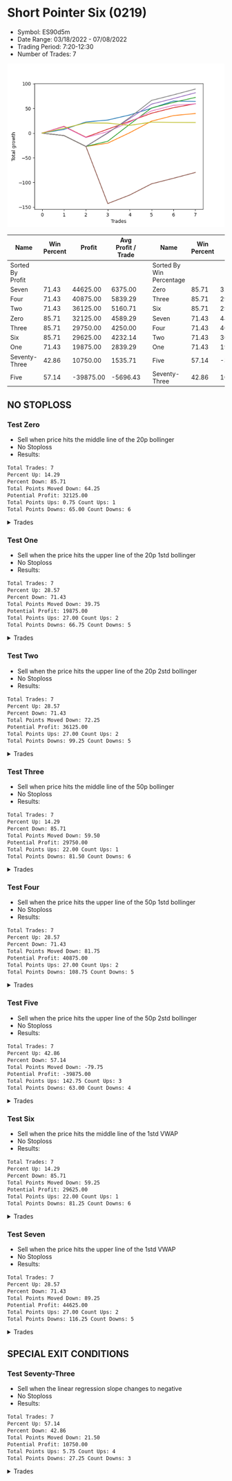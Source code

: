 # Short Pointer Six (0219) 
- Symbol: ES90d5m
- Date Range: 03/18/2022 - 07/08/2022
- Trading Period: 7:20-12:30
- Number of Trades: 7

![Plot](ShortPointerSix(0219)ES90d5m.png)

| Name | Win Percent | Profit | Avg Profit / Trade |     | Name | Win Percent | Profit | Avg Profit / Trade |
| ---- | ----------- | ------ | ------------------ | --- | ---- | ----------- | ------ | ------------------ |
| Sorted By <br> Profit | | | | | Sorted By <br> Win Percentage ||||
| Seven | 71.43 | 44625.00 | 6375.00 |     | Zero | 85.71 | 32125.00 | 4589.29 |
| Four | 71.43 | 40875.00 | 5839.29 |     | Three | 85.71 | 29750.00 | 4250.00 |
| Two | 71.43 | 36125.00 | 5160.71 |     | Six | 85.71 | 29625.00 | 4232.14 |
| Zero | 85.71 | 32125.00 | 4589.29 |     | Seven | 71.43 | 44625.00 | 6375.00 |
| Three | 85.71 | 29750.00 | 4250.00 |     | Four | 71.43 | 40875.00 | 5839.29 |
| Six | 85.71 | 29625.00 | 4232.14 |     | Two | 71.43 | 36125.00 | 5160.71 |
| One | 71.43 | 19875.00 | 2839.29 |     | One | 71.43 | 19875.00 | 2839.29 |
| Seventy-Three | 42.86 | 10750.00 | 1535.71 |     | Five | 57.14 | -39875.00 | -5696.43 |
| Five | 57.14 | -39875.00 | -5696.43 |     | Seventy-Three | 42.86 | 10750.00 | 1535.71 |

## NO STOPLOSS

### Test Zero
* Sell when price hits the middle line of the 20p bollinger
* No Stoploss
* Results:
```
Total Trades: 7
Percent Up: 14.29
Percent Down: 85.71
Total Points Moved Down: 64.25
Potential Profit: 32125.00
Total Points Ups: 0.75 Count Ups: 1
Total Points Downs: 65.00 Count Downs: 6
```

<details><summary>Trades</summary>

<code>In: 2022-04-06 12:20:00		Out: 2022-04-06 12:25:10		Total Position Time: 05:10		Total Move Down: 7.50		Total to Date: 7.50</code> <br />
<code>In: 2022-04-25 12:00:00		Out: 2022-04-25 12:07:25		Total Position Time: 07:25		Total Move Down: 15.00		Total to Date: 22.50</code> <br />
<code>In: 2022-05-04 10:10:00		Out: 2022-05-04 10:50:05		Total Position Time: 40:05		Total Move Down: 4.00		Total to Date: 26.50</code> <br />
<code>In: 2022-05-19 08:55:00		Out: 2022-05-19 09:34:10		Total Position Time: 39:10		Total Move Down: 10.25		Total to Date: 36.75</code> <br />
<code>In: 2022-05-19 12:10:00		Out: 2022-05-19 12:18:25		Total Position Time: 08:25		Total Move Down: 13.75		Total to Date: 50.50</code> <br />
<code>In: 2022-05-25 12:20:00		Out: 2022-05-25 12:49:20		Total Position Time: 29:20		Total Move Down: 14.50		Total to Date: 65.00</code> <br />
<code>In: 2022-06-10 12:05:00		Out: 2022-06-10 12:42:40		Total Position Time: 37:40		Total Move Down: -0.75		Total to Date: 64.25</code> <br />


</details>

### Test One
* Sell when the price hits the upper line of the 20p 1std bollinger
* No Stoploss
* Results:
```
Total Trades: 7
Percent Up: 28.57
Percent Down: 71.43
Total Points Moved Down: 39.75
Potential Profit: 19875.00
Total Points Ups: 27.00 Count Ups: 2
Total Points Downs: 66.75 Count Downs: 5
```

<details><summary>Trades</summary>

<code>In: 2022-04-06 12:20:00		Out: 2022-04-06 12:50:00		Total Position Time: 30:00		Total Move Down: -5.00		Total to Date: -5.00</code> <br />
<code>In: 2022-04-25 12:00:00		Out: 2022-04-25 12:50:00		Total Position Time: 50:00		Total Move Down: -22.00		Total to Date: -27.00</code> <br />
<code>In: 2022-05-04 10:10:00		Out: 2022-05-04 11:07:25		Total Position Time: 57:25		Total Move Down: 6.75		Total to Date: -20.25</code> <br />
<code>In: 2022-05-19 08:55:00		Out: 2022-05-19 09:40:30		Total Position Time: 45:30		Total Move Down: 21.00		Total to Date: 0.75</code> <br />
<code>In: 2022-05-19 12:10:00		Out: 2022-05-19 12:24:50		Total Position Time: 14:50		Total Move Down: 23.50		Total to Date: 24.25</code> <br />
<code>In: 2022-05-25 12:20:00		Out: 2022-05-25 12:50:00		Total Position Time: 30:00		Total Move Down: 11.25		Total to Date: 35.50</code> <br />
<code>In: 2022-06-10 12:05:00		Out: 2022-06-10 12:45:40		Total Position Time: 40:40		Total Move Down: 4.25		Total to Date: 39.75</code> <br />


</details>

### Test Two
* Sell when the price hits the upper line of the 20p 2std bollinger
* No Stoploss
* Results:
```
Total Trades: 7
Percent Up: 28.57
Percent Down: 71.43
Total Points Moved Down: 72.25
Potential Profit: 36125.00
Total Points Ups: 27.00 Count Ups: 2
Total Points Downs: 99.25 Count Downs: 5
```

<details><summary>Trades</summary>

<code>In: 2022-04-06 12:20:00		Out: 2022-04-06 12:50:00		Total Position Time: 30:00		Total Move Down: -5.00		Total to Date: -5.00</code> <br />
<code>In: 2022-04-25 12:00:00		Out: 2022-04-25 12:50:00		Total Position Time: 50:00		Total Move Down: -22.00		Total to Date: -27.00</code> <br />
<code>In: 2022-05-04 10:10:00		Out: 2022-05-04 11:07:40		Total Position Time: 57:40		Total Move Down: 10.50		Total to Date: -16.50</code> <br />
<code>In: 2022-05-19 08:55:00		Out: 2022-05-19 10:13:35		Total Position Time: 78:35		Total Move Down: 34.25		Total to Date: 17.75</code> <br />
<code>In: 2022-05-19 12:10:00		Out: 2022-05-19 12:36:30		Total Position Time: 26:30		Total Move Down: 33.25		Total to Date: 51.00</code> <br />
<code>In: 2022-05-25 12:20:00		Out: 2022-05-25 12:50:00		Total Position Time: 30:00		Total Move Down: 11.25		Total to Date: 62.25</code> <br />
<code>In: 2022-06-10 12:05:00		Out: 2022-06-10 12:46:55		Total Position Time: 41:55		Total Move Down: 10.00		Total to Date: 72.25</code> <br />


</details>

### Test Three
* Sell when price hits the middle line of the 50p bollinger
* No Stoploss
* Results:
```
Total Trades: 7
Percent Up: 14.29
Percent Down: 85.71
Total Points Moved Down: 59.50
Potential Profit: 29750.00
Total Points Ups: 22.00 Count Ups: 1
Total Points Downs: 81.50 Count Downs: 6
```

<details><summary>Trades</summary>

<code>In: 2022-04-06 12:20:00		Out: 2022-04-06 12:27:15		Total Position Time: 07:15		Total Move Down: 13.75		Total to Date: 13.75</code> <br />
<code>In: 2022-04-25 12:00:00		Out: 2022-04-25 12:50:00		Total Position Time: 50:00		Total Move Down: -22.00		Total to Date: -8.25</code> <br />
<code>In: 2022-05-04 10:10:00		Out: 2022-05-04 11:20:50		Total Position Time: 70:50		Total Move Down: 16.25		Total to Date: 8.00</code> <br />
<code>In: 2022-05-19 08:55:00		Out: 2022-05-19 09:37:05		Total Position Time: 42:05		Total Move Down: 16.00		Total to Date: 24.00</code> <br />
<code>In: 2022-05-19 12:10:00		Out: 2022-05-19 12:21:15		Total Position Time: 11:15		Total Move Down: 16.25		Total to Date: 40.25</code> <br />
<code>In: 2022-05-25 12:20:00		Out: 2022-05-25 12:50:00		Total Position Time: 30:00		Total Move Down: 11.25		Total to Date: 51.50</code> <br />
<code>In: 2022-06-10 12:05:00		Out: 2022-06-10 12:46:10		Total Position Time: 41:10		Total Move Down: 8.00		Total to Date: 59.50</code> <br />


</details>

### Test Four
* Sell when the price hits the upper line of the 50p 1std bollinger
* No Stoploss
* Results:
```
Total Trades: 7
Percent Up: 28.57
Percent Down: 71.43
Total Points Moved Down: 81.75
Potential Profit: 40875.00
Total Points Ups: 27.00 Count Ups: 2
Total Points Downs: 108.75 Count Downs: 5
```

<details><summary>Trades</summary>

<code>In: 2022-04-06 12:20:00		Out: 2022-04-06 12:50:00		Total Position Time: 30:00		Total Move Down: -5.00		Total to Date: -5.00</code> <br />
<code>In: 2022-04-25 12:00:00		Out: 2022-04-25 12:50:00		Total Position Time: 50:00		Total Move Down: -22.00		Total to Date: -27.00</code> <br />
<code>In: 2022-05-04 10:10:00		Out: 2022-05-04 11:34:10		Total Position Time: 84:10		Total Move Down: 27.75		Total to Date: 0.75</code> <br />
<code>In: 2022-05-19 08:55:00		Out: 2022-05-19 09:45:45		Total Position Time: 50:45		Total Move Down: 28.75		Total to Date: 29.50</code> <br />
<code>In: 2022-05-19 12:10:00		Out: 2022-05-19 12:30:05		Total Position Time: 20:05		Total Move Down: 29.25		Total to Date: 58.75</code> <br />
<code>In: 2022-05-25 12:20:00		Out: 2022-05-25 12:50:00		Total Position Time: 30:00		Total Move Down: 11.25		Total to Date: 70.00</code> <br />
<code>In: 2022-06-10 12:05:00		Out: 2022-06-10 12:50:00		Total Position Time: 45:00		Total Move Down: 11.75		Total to Date: 81.75</code> <br />


</details>

### Test Five
* Sell when the price hits the upper line of the 50p 2std bollinger
* No Stoploss
* Results:
```
Total Trades: 7
Percent Up: 42.86
Percent Down: 57.14
Total Points Moved Down: -79.75
Potential Profit: -39875.00
Total Points Ups: 142.75 Count Ups: 3
Total Points Downs: 63.00 Count Downs: 4
```

<details><summary>Trades</summary>

<code>In: 2022-04-06 12:20:00		Out: 2022-04-06 12:50:00		Total Position Time: 30:00		Total Move Down: -5.00		Total to Date: -5.00</code> <br />
<code>In: 2022-04-25 12:00:00		Out: 2022-04-25 12:50:00		Total Position Time: 50:00		Total Move Down: -22.00		Total to Date: -27.00</code> <br />
<code>In: 2022-05-04 10:10:00		Out: 2022-05-04 12:50:00		Total Position Time: 160:00		Total Move Down: -115.75		Total to Date: -142.75</code> <br />
<code>In: 2022-05-19 08:55:00		Out: 2022-05-19 12:50:00		Total Position Time: 235:00		Total Move Down: 17.25		Total to Date: -125.50</code> <br />
<code>In: 2022-05-19 12:10:00		Out: 2022-05-19 12:50:00		Total Position Time: 40:00		Total Move Down: 22.75		Total to Date: -102.75</code> <br />
<code>In: 2022-05-25 12:20:00		Out: 2022-05-25 12:50:00		Total Position Time: 30:00		Total Move Down: 11.25		Total to Date: -91.50</code> <br />
<code>In: 2022-06-10 12:05:00		Out: 2022-06-10 12:50:00		Total Position Time: 45:00		Total Move Down: 11.75		Total to Date: -79.75</code> <br />


</details>

### Test Six
* Sell when the price hits the middle line of the 1std VWAP
* No Stoploss
* Results:
```
Total Trades: 7
Percent Up: 14.29
Percent Down: 85.71
Total Points Moved Down: 59.25
Potential Profit: 29625.00
Total Points Ups: 22.00 Count Ups: 1
Total Points Downs: 81.25 Count Downs: 6
```

<details><summary>Trades</summary>

<code>In: 2022-04-06 12:20:00		Out: 2022-04-06 12:26:50		Total Position Time: 06:50		Total Move Down: 13.00		Total to Date: 13.00</code> <br />
<code>In: 2022-04-25 12:00:00		Out: 2022-04-25 12:50:00		Total Position Time: 50:00		Total Move Down: -22.00		Total to Date: -9.00</code> <br />
<code>In: 2022-05-04 10:10:00		Out: 2022-05-04 11:20:20		Total Position Time: 70:20		Total Move Down: 12.00		Total to Date: 3.00</code> <br />
<code>In: 2022-05-19 08:55:00		Out: 2022-05-19 09:39:15		Total Position Time: 44:15		Total Move Down: 19.25		Total to Date: 22.25</code> <br />
<code>In: 2022-05-19 12:10:00		Out: 2022-05-19 12:24:45		Total Position Time: 14:45		Total Move Down: 22.75		Total to Date: 45.00</code> <br />
<code>In: 2022-05-25 12:20:00		Out: 2022-05-25 12:50:00		Total Position Time: 30:00		Total Move Down: 11.25		Total to Date: 56.25</code> <br />
<code>In: 2022-06-10 12:05:00		Out: 2022-06-10 12:44:05		Total Position Time: 39:05		Total Move Down: 3.00		Total to Date: 59.25</code> <br />


</details>

### Test Seven
* Sell when the price hits the upper line of the 1std VWAP
* No Stoploss
* Results:
```
Total Trades: 7
Percent Up: 28.57
Percent Down: 71.43
Total Points Moved Down: 89.25
Potential Profit: 44625.00
Total Points Ups: 27.00 Count Ups: 2
Total Points Downs: 116.25 Count Downs: 5
```

<details><summary>Trades</summary>

<code>In: 2022-04-06 12:20:00		Out: 2022-04-06 12:50:00		Total Position Time: 30:00		Total Move Down: -5.00		Total to Date: -5.00</code> <br />
<code>In: 2022-04-25 12:00:00		Out: 2022-04-25 12:50:00		Total Position Time: 50:00		Total Move Down: -22.00		Total to Date: -27.00</code> <br />
<code>In: 2022-05-04 10:10:00		Out: 2022-05-04 11:34:05		Total Position Time: 84:05		Total Move Down: 27.00		Total to Date: 0.00</code> <br />
<code>In: 2022-05-19 08:55:00		Out: 2022-05-19 09:47:35		Total Position Time: 52:35		Total Move Down: 31.50		Total to Date: 31.50</code> <br />
<code>In: 2022-05-19 12:10:00		Out: 2022-05-19 12:42:25		Total Position Time: 32:25		Total Move Down: 34.75		Total to Date: 66.25</code> <br />
<code>In: 2022-05-25 12:20:00		Out: 2022-05-25 12:50:00		Total Position Time: 30:00		Total Move Down: 11.25		Total to Date: 77.50</code> <br />
<code>In: 2022-06-10 12:05:00		Out: 2022-06-10 12:50:00		Total Position Time: 45:00		Total Move Down: 11.75		Total to Date: 89.25</code> <br />


</details>

## SPECIAL EXIT CONDITIONS 

### Test Seventy-Three
* Sell when the linear regression slope changes to negative
* No Stoploss
* Results:
```
Total Trades: 7
Percent Up: 57.14
Percent Down: 42.86
Total Points Moved Down: 21.50
Potential Profit: 10750.00
Total Points Ups: 5.75 Count Ups: 4
Total Points Downs: 27.25 Count Downs: 3
```

<details><summary>Trades</summary>

<code>In: 2022-04-06 12:20:00		Out: 2022-04-06 12:26:00		Total Position Time: 06:00		Total Move Down: 9.75		Total to Date: 9.75</code> <br />
<code>In: 2022-04-25 12:00:00		Out: 2022-04-25 12:05:05		Total Position Time: 05:05		Total Move Down: 11.00		Total to Date: 20.75</code> <br />
<code>In: 2022-05-04 10:10:00		Out: 2022-05-04 10:21:05		Total Position Time: 11:05		Total Move Down: -0.50		Total to Date: 20.25</code> <br />
<code>In: 2022-05-19 08:55:00		Out: 2022-05-19 09:13:05		Total Position Time: 18:05		Total Move Down: -4.50		Total to Date: 15.75</code> <br />
<code>In: 2022-05-19 12:10:00		Out: 2022-05-19 12:18:00		Total Position Time: 08:00		Total Move Down: 6.50		Total to Date: 22.25</code> <br />
<code>In: 2022-05-25 12:20:00		Out: 2022-05-25 12:26:00		Total Position Time: 06:00		Total Move Down: -0.50		Total to Date: 21.75</code> <br />
<code>In: 2022-06-10 12:05:00		Out: 2022-06-10 12:08:05		Total Position Time: 03:05		Total Move Down: -0.25		Total to Date: 21.50</code> <br />


</details>